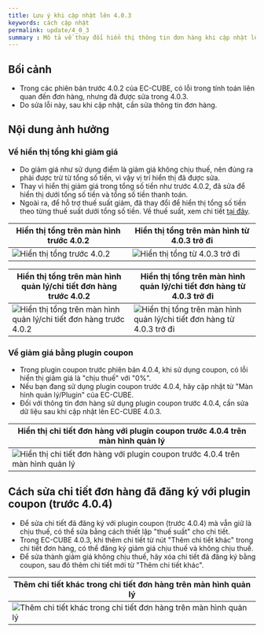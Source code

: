 ```yaml
---
title: Lưu ý khi cập nhật lên 4.0.3
keywords: cách cập nhật
permalink: update/4_0_3
summary : Mô tả về thay đổi hiển thị thông tin đơn hàng khi cập nhật lên EC-CUBE 4.0.3.
---
```



## Bối cảnh
- Trong các phiên bản trước 4.0.2 của EC-CUBE, có lỗi trong tính toán liên quan đến đơn hàng, nhưng đã được sửa trong 4.0.3.
- Do sửa lỗi này, sau khi cập nhật, cần sửa thông tin đơn hàng.

## Nội dung ảnh hưởng

### Về hiển thị tổng khi giảm giá

- Do giảm giá như sử dụng điểm là giảm giá không chịu thuế, nên đúng ra phải được trừ từ tổng số tiền, vì vậy vị trí hiển thị đã được sửa.
- Thay vì hiển thị giảm giá trong tổng số tiền như trước 4.0.2, đã sửa để hiển thị dưới tổng số tiền và tổng số tiền thanh toán.
- Ngoài ra, để hỗ trợ thuế suất giảm, đã thay đổi để hiển thị tổng số tiền theo từng thuế suất dưới tổng số tiền. Về thuế suất, xem chi tiết [tại đây](/spec_tax).

|Hiển thị tổng trên màn hình trước 4.0.2|Hiển thị tổng trên màn hình từ 4.0.3 trở đi|
|---|---|
|![Hiển thị tổng trước 4.0.2](/doc4-ec-cube-vn/images/price_notation_4_0_2.png)|![Hiển thị tổng từ 4.0.3 trở đi](/doc4-ec-cube-vn/images/price_notation_4_0_3.png)|

|Hiển thị tổng trên màn hình quản lý/chi tiết đơn hàng trước 4.0.2|Hiển thị tổng trên màn hình quản lý/chi tiết đơn hàng từ 4.0.3 trở đi|
|---|---|
|![Hiển thị tổng trên màn hình quản lý/chi tiết đơn hàng trước 4.0.2](/doc4-ec-cube-vn/images/admin_price_notation_4_0_2.png)|![Hiển thị tổng trên màn hình quản lý/chi tiết đơn hàng từ 4.0.3 trở đi](/doc4-ec-cube-vn/images/admin_price_notation_4_0_3.png)|

### Về giảm giá bằng plugin coupon

- Trong plugin coupon trước phiên bản 4.0.4, khi sử dụng coupon, có lỗi hiển thị giảm giá là "chịu thuế" với "0%".
- Nếu bạn đang sử dụng plugin coupon trước 4.0.4, hãy cập nhật từ "Màn hình quản lý/Plugin" của EC-CUBE.
- Đối với thông tin đơn hàng sử dụng plugin coupon trước 4.0.4, cần sửa dữ liệu sau khi cập nhật lên EC-CUBE 4.0.3.

|Hiển thị chi tiết đơn hàng với plugin coupon trước 4.0.4 trên màn hình quản lý|
|---|
|![Hiển thị chi tiết đơn hàng với plugin coupon trước 4.0.4 trên màn hình quản lý](/doc4-ec-cube-vn/images/coupon_order_detail.png)|


## Cách sửa chi tiết đơn hàng đã đăng ký với plugin coupon (trước 4.0.4)

- Để sửa chi tiết đã đăng ký với plugin coupon (trước 4.0.4) mà vẫn giữ là chịu thuế, có thể sửa bằng cách thiết lập "thuế suất" cho chi tiết.
- Trong EC-CUBE 4.0.3, khi thêm chi tiết từ nút "Thêm chi tiết khác" trong chi tiết đơn hàng, có thể đăng ký giảm giá chịu thuế và không chịu thuế.
- Để sửa thành giảm giá không chịu thuế, hãy xóa chi tiết đã đăng ký bằng coupon, sau đó thêm chi tiết mới từ "Thêm chi tiết khác".

|Thêm chi tiết khác trong chi tiết đơn hàng trên màn hình quản lý|
|---|
|![Thêm chi tiết khác trong chi tiết đơn hàng trên màn hình quản lý](/doc4-ec-cube-vn/images/coupon_order_detail_item.png)|
